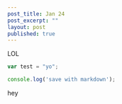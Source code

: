 ```yaml
---
post_title: Jan 24
post_excerpt: ""
layout: post
published: true
---
```

LOL

```js
var test = "yo";

console.log('save with markdown');

```

hey